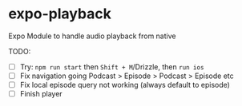 # expo-playback

Expo Module to handle audio playback from native

TODO:

- [ ] Try: `npm run start` then `Shift + M`/Drizzle, then `run ios`
- [ ] Fix navigation going Podcast > Episode > Podcast > Episode etc
- [ ] Fix local episode query not working (always default to episode)
- [ ] Finish player
